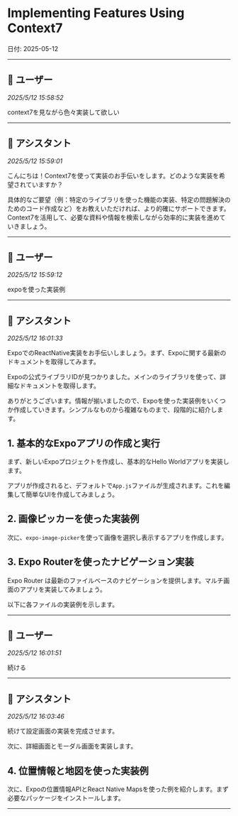 # Implementing Features Using Context7

日付: 2025-05-12

---

## 👤 ユーザー
*2025/5/12 15:58:52*

context7を見ながら色々実装して欲しい

---

## 🤖 アシスタント
*2025/5/12 15:59:01*

こんにちは！Context7を使って実装のお手伝いをします。どのような実装を希望されていますか？

具体的なご要望（例：特定のライブラリを使った機能の実装、特定の問題解決のためのコード作成など）をお教えいただければ、より的確にサポートできます。Context7を活用して、必要な資料や情報を検索しながら効率的に実装を進めていきましょう。

---

## 👤 ユーザー
*2025/5/12 15:59:12*

expoを使った実装例

---

## 🤖 アシスタント
*2025/5/12 16:01:33*

ExpoでのReactNative実装をお手伝いしましょう。まず、Expoに関する最新のドキュメントを取得してみます。


Expoの公式ライブラリIDが見つかりました。メインのライブラリを使って、詳細なドキュメントを取得します。


ありがとうございます。情報が揃いましたので、Expoを使った実装例をいくつか作成していきます。シンプルなものから複雑なものまで、段階的に紹介します。

## 1. 基本的なExpoアプリの作成と実行

まず、新しいExpoプロジェクトを作成し、基本的なHello Worldアプリを実装します。


アプリが作成されると、デフォルトで`App.js`ファイルが生成されます。これを編集して簡単なUIを作成してみましょう。


## 2. 画像ピッカーを使った実装例

次に、`expo-image-picker`を使って画像を選択し表示するアプリを作成します。


## 3. Expo Routerを使ったナビゲーション実装

Expo Router は最新のファイルベースのナビゲーションを提供します。マルチ画面のアプリを実装してみましょう。


以下に各ファイルの実装例を示します。

---

## 👤 ユーザー
*2025/5/12 16:01:51*

続ける

---

## 🤖 アシスタント
*2025/5/12 16:03:46*

続けて設定画面の実装を完成させます。


次に、詳細画面とモーダル画面を実装します。


## 4. 位置情報と地図を使った実装例

次に、Expoの位置情報APIとReact Native Mapsを使った例を紹介します。まず必要なパッケージをインストールします。

---

